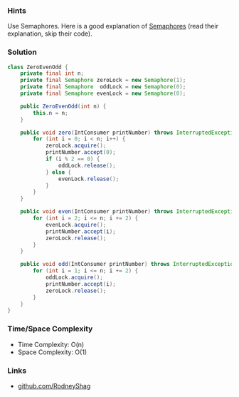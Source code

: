### Hints

Use Semaphores. Here is a good explanation of [Semaphores](https://www.geeksforgeeks.org/semaphore-in-java/) (read their explanation, skip their code).

### Solution

```java
class ZeroEvenOdd {
    private final int n;
    private final Semaphore zeroLock = new Semaphore(1);
    private final Semaphore  oddLock = new Semaphore(0);
    private final Semaphore evenLock = new Semaphore(0);

    public ZeroEvenOdd(int n) {
        this.n = n;
    }

    public void zero(IntConsumer printNumber) throws InterruptedException {
        for (int i = 0; i < n; i++) {
            zeroLock.acquire();
        	printNumber.accept(0);
            if (i % 2 == 0) {
                oddLock.release();
            } else {
                evenLock.release();
            }
        }
    }

    public void even(IntConsumer printNumber) throws InterruptedException {
        for (int i = 2; i <= n; i += 2) {
            evenLock.acquire();
        	printNumber.accept(i);
            zeroLock.release();
        }
    }

    public void odd(IntConsumer printNumber) throws InterruptedException {
        for (int i = 1; i <= n; i += 2) {
            oddLock.acquire();
        	printNumber.accept(i);
            zeroLock.release();
        }
    }
}
```

### Time/Space Complexity

-  Time Complexity: O(n)
- Space Complexity: O(1)

### Links

- [github.com/RodneyShag](https://github.com/RodneyShag)

